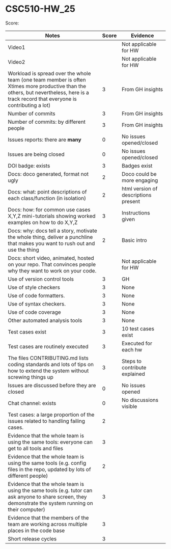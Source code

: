 # CSC510-HW_25

Score: 

|Notes|Score|Evidence|
|-----|---------|---------|
|Video1|  | Not applicable for HW  | 
|Video2|  | Not applicable for HW | 
|Workload is spread over the whole team (one team member is often Xtimes more productive than the others, but nevertheless, here is a track record that everyone is contributing a lot)| 3 | From GH insights |
|Number of commits| 3 | From GH insights |
|Number of commits: by different people| 3 | From GH insights |
|Issues reports: there are **many**| 0 | No issues opened/closed |
|Issues are being closed| 0 | No issues opened/closed |
|DOI badge: exists| 3 | Badges exist |
|Docs: doco generated, format not ugly | 2 | Doco could be more engaging |
|Docs: what: point descriptions of each class/function (in isolation) | 2 | html version of descriptions present |
|Docs: how: for common use cases X,Y,Z mini-tutorials showing worked examples on how to do X,Y,Z| 3 | Instructions given |
|Docs: why: docs tell a story, motivate the whole thing, deliver a punchline that makes you want to rush out and use the thing| 2 | Basic intro |
|Docs: short video, animated, hosted on your repo. That convinces people why they want to work on your code.|  | Not applicable for HW |
|Use of version control tools| 3 | GH |
|Use of style checkers | 3 | None |
|Use of code formatters. | 3 | None |
|Use of syntax checkers. | 3 | None |
|Use of code coverage | 3 | None |
|Other automated analysis tools| 3 | None |
|Test cases exist| 3 | 10 test cases exist |
|Test cases are routinely executed| 3 | Executed for each hw |
|The files CONTRIBUTING.md lists coding standards and lots of tips on how to extend the system without screwing things up| 3 | Steps to contribute explained |
|Issues are discussed before they are closed| 0 | No issues opened |
|Chat channel: exists| 0 | No discussions visible |
|Test cases: a large proportion of the issues related to handling failing cases.| 2 |  |
|Evidence that the whole team is using the same tools: everyone can get to all tools and files| 3 | 
|Evidence that the whole team is using the same tools (e.g. config files in the repo, updated by lots of different people)| 2 | 
|Evidence that the whole team is using the same tools (e.g. tutor can ask anyone to share screen, they demonstrate the system running on their computer)| 3 | 
|Evidence that the members of the team are working across multiple places in the code base| 3 | 
|Short release cycles | 3 |  |
